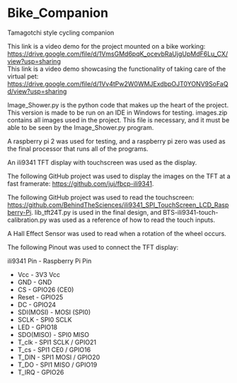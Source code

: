 # Bike_Companion
Tamagotchi style cycling companion

This link is a video demo for the project mounted on a bike working: https://drive.google.com/file/d/1VmsGMd6pqK_ocevbRaUjgUpMdF6Lu_CX/view?usp=sharing <br />
This link is a video demo showcasing the functionality of taking care of the virtual pet: https://drive.google.com/file/d/1Vv4tPw2W0WMJExdbpOJT0YONV9SoFaQd/view?usp=sharing

Image_Shower.py is the python code that makes up the heart of the project. This version is made to be run on an IDE in Windows for testing.
images.zip contains all images used in the project. This file is necessary, and it must be able to be seen by the Image_Shower.py program.

A raspberry pi 2 was used for testing, and a raspberry pi zero was used as the final processor that runs all of the programs.

An ili9341 TFT display with touchscreen was used as the display.

The following GitHub project was used to display the images on the TFT at a fast framerate: https://github.com/juj/fbcp-ili9341. 

The following GitHub project was used to read the touchscreen: https://github.com/BehindTheSciences/ili9341_SPI_TouchScreen_LCD_Raspberry-Pi. lib_tft24T.py is used in the final design, and BTS-ili9341-touch-calibration.py was used as a reference of how to read the touch inputs. 

A Hall Effect Sensor was used to read when a rotation of the wheel occurs.

The following Pinout was used to connect the TFT display:

ili9341 Pin -	Raspberry Pi Pin
 * Vcc 		   - 3V3 Vcc
 * GND 		   - GND
 * CS 		   - GPIO26 (CE0)
 * Reset 		 - GPIO25
 * DC 		   - GPIO24
 * SDI(MOSI) -	MOSI (SPI0)
 * SCLK 		 - SPI0 SCLK
 * LED 		   - GPIO18
 * SDO(MISO) -	SPI0 MISO
 * T_clk 		 - SPI1 SCLK 	/ GPIO21
 * T_cs 		 - SPI1 CE0	/ GPIO16 
 * T_DIN 		 - SPI1 MOSI	/ GPIO20
 * T_DO 		 - SPI1 MISO	/ GPIO19
 * T_IRQ 		 - GPIO26

